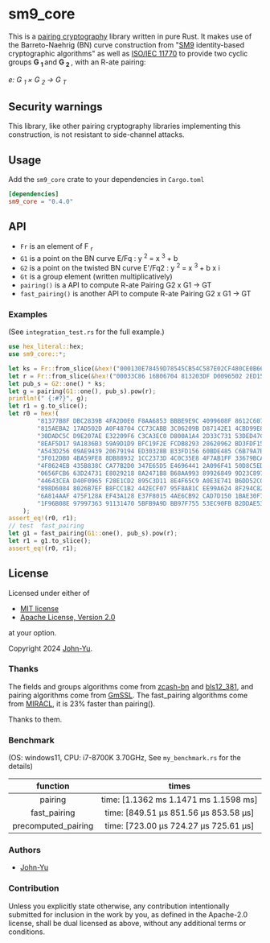 # sm9_core

This is a [pairing cryptography](https://en.wikipedia.org/wiki/Pairing-based_cryptography) library written in pure Rust.
It makes use of the Barreto-Naehrig (BN) curve construction from "[SM9](https://en.wikipedia.org/wiki/SM9_(cryptography_standard)) identity-based  cryptographic algorithms" as well as [ISO/IEC 11770](https://www.iso.org/standard/82709.html) to provide two cyclic groups **G <sub>1 </sub>** and **G <sub>2 </sub>**, with an R-ate pairing:

*e: G <sub>1 </sub> × G <sub>2 </sub> → G <sub>T </sub>*

## Security warnings

This library, like other pairing cryptography libraries implementing this construction, is not resistant to side-channel attacks.

## Usage

Add the `sm9_core` crate to your dependencies in `Cargo.toml`

```toml
[dependencies]
sm9_core = "0.4.0"
```

## API

* `Fr` is an element of F <sub>r </sub>
* `G1` is a point on the BN curve E/Fq : y <sup>2 </sup> = x <sup>3 </sup> + b
* `G2` is a point on the twisted BN curve E'/Fq2 : y <sup>2 </sup> = x <sup>3 </sup> + b x i
* `Gt` is a group element (written multiplicatively)
* `pairing()` is a  API to compute R-ate Pairing G2 x G1 -> GT
* `fast_pairing()` is another  API to compute R-ate Pairing G2 x G1 -> GT

### Examples

(See `integration_test.rs` for the full example.)

```rust
use hex_literal::hex;
use sm9_core::*;

let ks = Fr::from_slice(&hex!("000130E78459D78545CB54C587E02CF480CE0B66340F319F348A1D5B1F2DC5F4")).unwrap();
let r = Fr::from_slice(&hex!("00033C86 16B06704 813203DF D0096502 2ED15975 C662337A ED648835 DC4B1CBE")).unwrap();
let pub_s = G2::one() * ks;
let g = pairing(G1::one(), pub_s).pow(r);
println!(" {:#?}", g);
let r1 = g.to_slice();
let r0 = hex!(
        "81377B8F DBC2839B 4FA2D0E0 F8AA6853 BBBE9E9C 4099608F 8612C607 8ACD7563"
        "815AEBA2 17AD502D A0F48704 CC73CABB 3C06209B D87142E1 4CBD99E8 BCA1680F"
        "30DADC5C D9E207AE E32209F6 C3CA3EC0 D800A1A4 2D33C731 53DED47C 70A39D2E"
        "8EAF5D17 9A1836B3 59A9D1D9 BFC19F2E FCDB8293 28620962 BD3FDF15 F2567F58"
        "A543D256 09AE9439 20679194 ED30328B B33FD156 60BDE485 C6B79A7B 32B01398"
        "3F012DB0 4BA59FE8 8DB88932 1CC2373D 4C0C35E8 4F7AB1FF 33679BCA 575D6765"
        "4F8624EB 435B838C CA77B2D0 347E65D5 E4696441 2A096F41 50D8C5ED E5440DDF"
        "0656FCB6 63D24731 E8029218 8A2471B8 B68AA993 89926849 9D23C897 55A1A897"
        "44643CEA D40F0965 F28E1CD2 895C3D11 8E4F65C9 A0E3E741 B6DD52C0 EE2D25F5"
        "898D6084 8026B7EF B8FCC1B2 442ECF07 95F8A81C EE99A624 8F294C82 C90D26BD"
        "6A814AAF 475F128A EF43A128 E37F8015 4AE6CB92 CAD7D150 1BAE30F7 50B3A9BD"
        "1F96B08E 97997363 91131470 5BFB9A9D BB97F755 53EC90FB B2DDAE53 C8F68E42"
    );
assert_eq!(r0, r1);
// test  fast_pairing
let g1 = fast_pairing(G1::one(), pub_s).pow(r);
let r1 = g1.to_slice();
assert_eq!(r0, r1);
```

## License

Licensed under either of

* [MIT license](http://opensource.org/licenses/MIT)
* [Apache License, Version 2.0](http://www.apache.org/licenses/LICENSE-2.0)

at your option.

Copyright 2024 [John-Yu](https://github.com/John-Yu).

### Thanks

The fields and groups algorithms come from [zcash-bn](https://github.com/zcash-hackworks/bn) and [bls12_381](https://github.com/zkcrypto/bls12_381), and pairing algorithms come from [GmSSL](https://github.com/guanzhi/GmSSL).
The fast_pairing algorithms come from [MIRACL](https://github.com/miracl/MIRACL),  it is 23% faster than pairing().

Thanks to them.

### Benchmark

(OS: windows11, CPU:  i7-8700K 3.70GHz, See `my_benchmark.rs` for the details)

| function | times |
|:-:|:-:|
| pairing | time:   [1.1362 ms 1.1471 ms 1.1598 ms] |
| fast_pairing  |time:   [849.51 µs 851.56 µs 853.58 µs] |
| precomputed_pairing |time:   [723.00 µs 724.27 µs 725.61 µs] |

### Authors

* [John-Yu](https://github.com/John-Yu)

### Contribution

Unless you explicitly state otherwise, any contribution intentionally
submitted for inclusion in the work by you, as defined in the Apache-2.0
license, shall be dual licensed as above, without any additional terms or
conditions.
